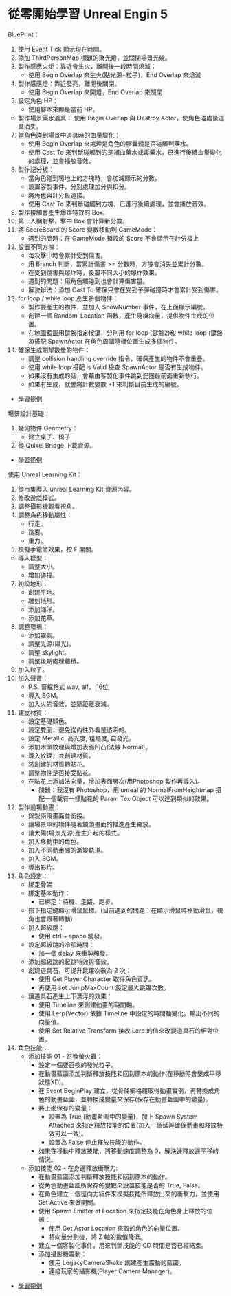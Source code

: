 # 從零開始學習 Unreal Engin 5


BluePrint：
1. 使用 Event Tick 顯示現在時間。
2. 添加 ThirdPersonMap 標題的聚光燈，並關閉場景光線。
3. 製作感應火炬：靠近會生火，離開後一段時間熄滅：
    - 使用 Begin Overlap 來生火(點光源+粒子)，End Overlap 來熄滅
4. 製作感應燈：靠近發亮，離開後關閉。
    - 使用 Begin Overlap 來開燈，End Overlap 來關閉
5. 設定角色 HP：
    - 使用腳本來顯是當前 HP。
6. 製作場景藥水道具：
    使用 Begin Overlap 與 Destroy Actor，使角色碰處後道具消失。
7. 當角色碰到場景中道具時的血量變化：
    - 使用 Begin Overlap 來處理是角色的膠囊體是否碰觸到藥水。
    - 使用 Cast To 來判斷碰觸到的是補血藥水或毒藥水，已進行後續血量變化的處理，並會播放音效。    
8. 製作記分板：
    - 當角色碰到場地上的方塊時，會加減顯示的分數。
    - 設置客製事件，分別處理加分與扣分。
    - 將角色與計分板連接。
    - 使用 Cast To 來判斷碰觸到方塊，已進行後續處理，並會播放音效。  
9. 製作接觸會產生爆炸特效的 Box。
10. 第一人稱射擊，擊中 Box 會計算新分數。
11. 將 ScoreBoard 的 Score 變數移動到 GameMode：
    - 遇到的問題：在 GameMode 預設的 Score 不會顯示在計分板上
12. 設置不同方塊：
    - 每次擊中時會累計受到傷害。
    - 用 Branch 判斷，當累計傷害 >= 分數時，方塊會消失並累計分數。
    - 在受到傷害與爆炸時，設置不同大小的爆炸效果。
    - 遇到的問題：用角色觸碰到也會計算傷害量。
    - 解決辦法：添加 Cast To 確保只會在受到子彈碰撞時才會累計受到傷害。
13. for loop / while loop 產生多個物件：
    - 製作要產生的物件，並加入 ShowNumber 事件，在上面顯示編號。
    - 創建一個 Random_Location 函數，產生隨機向量，提供物件生成的位置。
    - 在地圖藍圖用鍵盤指定按鍵，分別用 for loop (鍵盤2)和 while loop (鍵盤3)搭配 SpawnActor 在角色周圍隨機位置生成多個物件。
14. 確保生成期望數量的物件：
    - 調整 collision handling override 指令，確保產生的物件不會重疊。
    - 使用 while loop 搭配 is Vaild 檢查 SpawnActor 是否有生成物件。
    - 如果沒有生成的話，會藉由客製化事件跳到迴圈最前面重新執行。
    - 如果有生成，就會將計數變數 +1 來判斷目前生成的編號。
- [學習範例](https://www.youtube.com/watch?v=xPEGSgXaTzQ&list=PLWaDU4I4My4RBwegzH8LnhAo5YN4krysV&index=2&ab_channel=%E8%94%A1%E6%98%8E%E6%AC%A3)


場景設計基礎：
1. 幾何物件 Geometry：
    - 建立桌子、椅子
2. 從 Quixel Bridge 下載資源。
- [學習範例](https://www.youtube.com/watch?v=3XWNR9IJnPo&list=PLWaDU4I4My4RRuRocZ2-AQDum5xt2Con1&index=1&pp=iAQB&ab_channel=%E8%94%A1%E6%98%8E%E6%AC%A3)


使用 Unreal Learning Kit：
1. 從市集導入 unreal Learning Kit 資源內容。
2. 修改遊戲模式。
3. 調整攝影機觀看視角。
4. 調整角色移動屬性：
    - 行走。
    - 跳要。
    - 重力。
5. 模擬手電筒效果，按 F 開關。
6. 導入模型：
    - 調整大小。
    - 增加碰撞。
7. 初設地形：
    - 創建平地。
    - 雕刻地形。
    - 添加海洋。
    - 添加花草。
8. 調整環境：
    - 添加霧氣。
    - 調整光源(陽光)。
    - 調整 skylight。
    - 調整後期處理體積。
9. 加入粒子。
10. 加入聲音：
    - P.S. 音檔格式 wav, aif， 16位
    - 導入 BGM。
    - 加入火的音效，並隨距離衰減。
11. 建立材質：
    - 設定基礎顏色。
    - 設定雙面，避免從內往外看是透明的。
    - 設定 Metallic, 高光度, 粗糙度, 自發光。
    - 添加木頭紋理與增加表面凹凸(法線 Normal)。
    - 導入紋理，並創建材質。
    - 將創建的材質轉貼花。
    - 調整物件是否接受貼花。
    - 在貼花上添加法向量，增加表面層次(用Photoshop 製作再導入)。
        - 問題：我沒有 Photoshop，用 unreal 的 NormalFromHeightmap 搭配一個載有一樣貼花的 Param Tex Object 可以達到類似的效果。
12. 製作過場動畫：
    - 錄製兩段畫面並銜接。
    - 讓場景中的物件隨著鏡頭畫面的推進產生縮放。
    - 讓太陽(場景光源)產生升起的樣式。
    - 加入移動中的角色。
    - 加入不同動畫間的漸變軌道。
    - 加入 BGM。
    - 導出影片。
13. 角色設定：
    - 綁定骨架
    - 綁定基本動作：
        - 已綁定：待機、走路、跑步。
    - 按下指定鍵顯示滑鼠鼠標。(目前遇到的問題：在顯示滑鼠時移動滑鼠，視角也會跟著轉動)
    - 加入超級跳：
        - 使用 ctrl + space 觸發。
    - 設定超級跳的冷卻時間：
        - 加一個 delay 來重製觸發。
    - 添加超級跳的起跳特效與音效。
    - 創建道具石，可提升跳躍次數為 2 次：
        - 使用 Get Player Character 取得角色資訊。
        - 再使用 set JumpMaxCount 設定最大跳躍次數。
    - 讓道具石產生上下漂浮的效果：
        - 使用 Timeline 來創建動畫的時間軸。
        - 使用 Lerp(Vector) 依據 Timeline 中設定的時間軸變化，輸出不同的向量值。
        - 使用 Set Relative Transform 接收 Lerp 的值來改變道具石的相對位置。
14. 角色技能：
    - 添加技能 01 - 召喚螢火蟲：
        - 設定一個要召喚的發光粒子。
        - 在動畫藍圖添加判斷釋放技能和回到原本的動作(在移動時會變成平移狀態XD)。
        - 在 Event BeginPlay 建立，從骨骼網格體取得動畫實例，再轉換成角色的動畫藍圖，並轉換成變量來保存(保存在動畫藍圖中的變量)。
        - 將上面保存的變量：
            - 設置為 True (動畫藍圖中的變量)，加上 Spawn System Attached 來指定釋放技能的位置(加入一個延遲確保動畫和釋放特效可以一致)。
            - 設置為 False 停止釋放技能的動作。
        - 如果在移動中釋放技能，將移動速度調整為 0，解決邊釋放邊平移的情況。
    - 添加技能 02 - 在身邊釋放衝擊力:
        - 在動畫藍圖添加判斷釋放技能和回到原本的動作。
        - 從角色動畫藍圖所保存的變數來設置技能是否的 True, False。
        - 在角色建立一個徑向力組件來模擬技能所釋放出來的衝擊力，並使用 Set Active 來做開關。
        - 使用 Spawn Emitter at Location 來指定技能在角色身上釋放的位置：
            - 使用 Get Actor Location 來取的角色的向量位置。
            - 將向量分割後，將 Z 軸的數值降低。
        - 建立一個客製化事件，用來判斷技能的 CD 時間是否已經結束。
        - 添加攝影機震動：
            - 使用 LegacyCameraShake 創建產生震動的藍圖。
            - 連接玩家的攝影機(Player Camera Manager)。

- [學習範例](https://www.youtube.com/watch?v=lR6O08vikoE&list=PLXuT93fbHR3gDNl18mdPgqtXIV5rpnGD9&index=2)
    